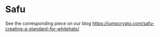 # Safu

See the corresponding piece on our blog
https://jumpcrypto.com/safu-creating-a-standard-for-whitehats/
